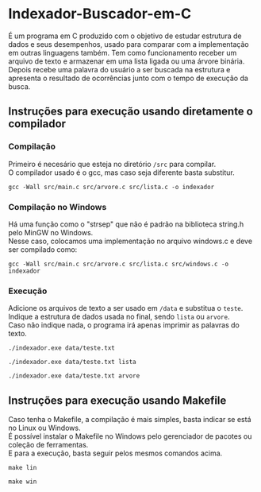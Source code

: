 
# Indexador-Buscador-em-C
É um programa em C produzido com o objetivo de estudar estrutura de dados e seus desempenhos, usado para comparar com a implementação em outras linguagens também. Tem como funcionamento receber um arquivo de texto e armazenar em uma lista ligada ou uma árvore binária. Depois recebe uma palavra do usuário a ser buscada na estrutura e apresenta o resultado de ocorrências junto com o tempo de execução da busca.

## Instruções para execução usando diretamente o compilador

### Compilação

Primeiro é necesário que esteja no diretório `/src` para compilar.\
O compilador usado é o gcc, mas caso seja diferente basta substitur.

```
gcc -Wall src/main.c src/arvore.c src/lista.c -o indexador
```

### Compilação no Windows

Há uma função como o "strsep" que não é padrão na biblioteca string.h pelo MinGW no Windows.\
Nesse caso, colocamos uma implementação no arquivo windows.c e deve ser compilado como:

```
gcc -Wall src/main.c src/arvore.c src/lista.c src/windows.c -o indexador
```

### Execução

Adicione os arquivos de texto a ser usado em `/data` e substitua o `teste`.\
Indique a estrutura de dados usada no final, sendo `lista` ou `arvore`.\
Caso não indique nada, o programa irá apenas imprimir as palavras do texto.

```
./indexador.exe data/teste.txt
```
```
./indexador.exe data/teste.txt lista
```
```
./indexador.exe data/teste.txt arvore
```

## Instruções para execução usando Makefile

Caso tenha o Makefile, a compilação é mais simples, basta indicar se está no Linux ou Windows.\
É possível instalar o Makefile no Windows pelo gerenciador de pacotes ou coleção de ferramentas.\
E para a execução, basta seguir pelos mesmos comandos acima.

```
make lin
```
```
make win
```
